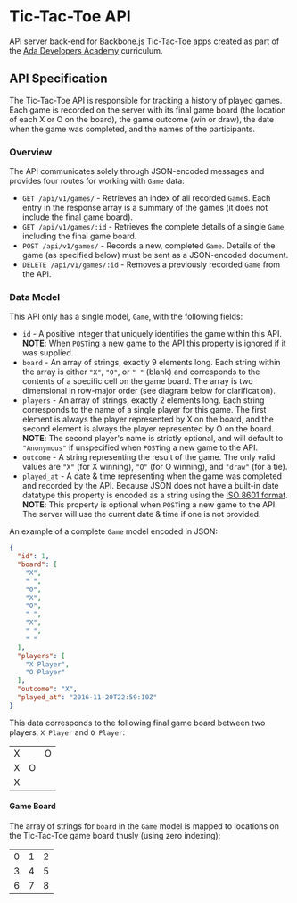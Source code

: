 # Tic-Tac-Toe API
API server back-end for Backbone.js Tic-Tac-Toe apps created as part of the [Ada Developers Academy](http://adadevelopersacademy.org/) curriculum.

## API Specification
The Tic-Tac-Toe API is responsible for tracking a history of played games. Each game is recorded on the server with its final game board (the location of each X or O on the board), the game outcome (win or draw), the date when the game was completed, and the names of the participants.

### Overview
The API communicates solely through JSON-encoded messages and provides four routes for working with `Game` data:

* `GET /api/v1/games/` - Retrieves an index of all recorded `Game`s. Each entry in the response array is a summary of the games (it does not include the final game board).
* `GET /api/v1/games/:id` - Retrieves the complete details of a single `Game`, including the final game board.
* `POST /api/v1/games/` - Records a new, completed `Game`. Details of the game (as specified below) must be sent as a JSON-encoded document.
* `DELETE /api/v1/games/:id` - Removes a previously recorded `Game` from the API.

### Data Model
This API only has a single model, `Game`, with the following fields:

* `id` - A positive integer that uniquely identifies the game within this API. **NOTE**: When `POST`ing a new game to the API this property is ignored if it was supplied.
* `board` - An array of strings, exactly 9 elements long. Each string within the array is either `"X"`, `"O"`, or `" "` (blank) and corresponds to the contents of a specific cell on the game board. The array is two dimensional in row-major order (see diagram below for clarification).
* `players` - An array of strings, exactly 2 elements long. Each string corresponds to the name of a single player for this game. The first element is always the player represented by X on the board, and the second element is always the player represented by O on the board. **NOTE**: The second player's name is strictly optional, and will default to `"Anonymous"` if unspecified when `POST`ing a new game to the API.
* `outcome` - A string representing the result of the game. The only valid values are `"X"` (for X winning), `"O"` (for O winning), and `"draw"` (for a tie).
* `played_at` - A date & time representing when the game was completed and recorded by the API. Because JSON does not have a built-in date datatype this property is encoded as a string using the [ISO 8601 format](https://en.wikipedia.org/wiki/ISO_8601). **NOTE**: This property is optional when `POST`ing a new game to the API. The server will use the current date & time if one is not provided.

An example of a complete `Game` model encoded in JSON:
```json
{
  "id": 1,
  "board": [
    "X",
    " ",
    "O",
    "X",
    "O",
    " ",
    "X",
    " ",
    " "
  ],
  "players": [
    "X Player",
    "O Player"
  ],
  "outcome": "X",
  "played_at": "2016-11-20T22:59:10Z"
}
```

This data corresponds to the following final game board between two players, `X Player` and `O Player`:

|   |   |   |
|:-:|:-:|:-:|
| X |   | O |
| X | O |   |
| X |   |   |


#### Game Board
The array of strings for `board` in the `Game` model is mapped to locations on the Tic-Tac-Toe game board thusly (using zero indexing):

|   |   |   |
|:-:|:-:|:-:|
| 0 | 1 | 2 |
| 3 | 4 | 5 |
| 6 | 7 | 8 |
